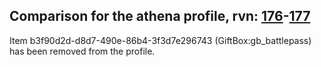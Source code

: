 ## Comparison for the athena profile, rvn: [176](https://github.com/PRO100KatYT/FortniteProfileRevisions/tree/main/profiles/athena/176%20athena.json)-[177](https://github.com/PRO100KatYT/FortniteProfileRevisions/tree/main/profiles/athena/177%20athena.json)

Item b3f90d2d-d8d7-490e-86b4-3f3d7e296743 (GiftBox:gb_battlepass) has been removed from the profile.
<br><br>
